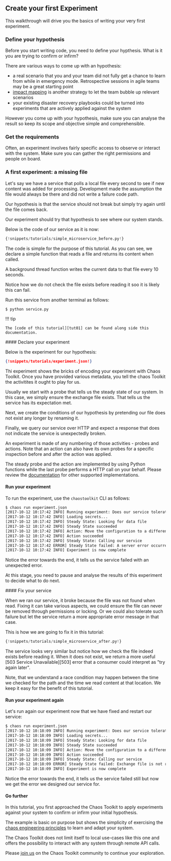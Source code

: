 ## Create your first Experiment

This walkthrough will drive you the basics of writing your very first
experiment.

### Define your hypothesis

Before you start writing code, you need to define your hypthesis. What is it
you are trying to confirm or infirm?

There are various ways to come up with an hypothesis:

* a real scenario that you and your team did not fully get a chance to learn
  from while in emergency mode. Retrospective sessions in agile teams may be
  a great starting point
* [impact mapping][impactmapping] is another strategy to let the team bubble
  up relevant scenarios
* your existing disaster recovery playbooks could be turned into experiments
  that are actively applied against the system


[impactmapping]: https://www.impactmapping.org/

However you come up with your hypothesis, make sure you can analyse the 
result so keep its scope and objective simple and comprehensible.

### Get the requirements

Often, an experiment involves fairly specific access to observe or interact
with the system. Make sure you can gather the right permissions and people on
board.

### A first experiment: a missing file

Let's say we have a service that polls a local file every second to see if new
content was added for processing. Development made the assumption the file
would always be there and did not write a failure code path.

Our hypothesis is that the service should not break but simply try again until
the file comes back. 

Our experiment should try that hypothesis to see where our system stands.

Below is the code of our service as it is now:

```python
{!snippets/tutorials/simple_microservice_before.py!}
```

The code is simple for the purpose of this tutorial. As you can see, we declare
a simple function that reads a file and returns its content when called.

A background thread function writes the current data to that file every 10
seconds.

Notice how we do not check the file exists before reading it soo it is likely
this can fail.

Run this service from another terminal as follows:

```sh
$ python service.py
```

!!! tip

    The [code of this tutorial][tut01] can be found along side this
    documentation.

[tut01]: https://github.com/chaostoolkit/chaostoolkit-documentation/tree/master/sources/shared/snippets/tutorials/

#### Declare your experiment

Below is the experiment for our hypothesis:

```json
{!snippets/tutorials/experiment.json!}
```

Thi experiment shows the bricks of encoding your experiment with Chaos Toolkit.
Once you have provided various metadata, you tell the chaos Toolkit the
activitites it ought to play for us.

Usually we start with a probe that tells us the steady state of our system. In
this case, we simply ensure the exchange file exists. That tells us the
service has its expectation met.

Next, we create the conditions of our hypothesis by pretending our file does not
exist any longer by renaming it.

Finally, we query our service over HTTP and expect a response that does not
indicate the service is unexpectedly broken.

An experiment is made of any numbering of those activities - probes and actions.
Note that an action can also have its own probes for a specific inspection
before and after the action was applied.

The steady probe and the action are implemented by using Python functions while
the last probe performs a HTTP call on your behalf. Please review the
[documentation][extension] for other supported implementations.

[extension]: ../technology/extend.md

#### Run your experiment

To run the experiment, use the `chaostoolkit` CLI as follows:

```sh
$ chaos run experiment.json
[2017-10-12 10:17:42 INFO] Running experiment: Does our service tolerate the loss of its exchange file?
[2017-10-12 10:17:42 INFO] Loading secrets...
[2017-10-12 10:17:42 INFO] Steady State: Looking for data file
[2017-10-12 10:17:42 INFO] Steady State succeeded
[2017-10-12 10:17:42 INFO] Action: Move the configuration to a different name
[2017-10-12 10:17:42 INFO] Action succeeded
[2017-10-12 10:17:42 INFO] Steady State: Calling our service
[2017-10-12 10:17:42 ERROR] Steady State failed: A server error occurred.  Please contact the administrator.
[2017-10-12 10:17:42 INFO] Experiment is now complete
```

Notice the error towards the end, it tells us the service failed with an
unexpected error.

At this stage, you need to pause and analyse the results of this experiment
to decide what to do next.

#### Fix your service

When we ran our service, it broke because the file was not found when read.
Fixing it can take various aspects, we could ensure the file can never be
removed through permissions or locking. Or we could also tolerate such 
failure but let the service return a more appropriate error message in that
case.

This is how we are going to fix it in this tutorial:

```python
{!snippets/tutorials/simple_microservice_after.py!}
```

The service looks very similar but notice how we check the file indeed exists
before reading it. When it does not exist, we return a more useful 
[503 Service Unavailable][503] error that a consumer could interpret as
"try again later".

Note, that we understand a race condition may happen between the time we
checked for the path and the time we read content at that location. We keep
it easy for the benefit of this tutorial.


#### Run your experiment again

Let's run again our experiment now that we have fixed and restart our service:

```sh
$ chaos run experiment.json
[2017-10-12 10:18:09 INFO] Running experiment: Does our service tolerate the loss of its exchange file?
[2017-10-12 10:18:09 INFO] Loading secrets...
[2017-10-12 10:18:09 INFO] Steady State: Looking for data file
[2017-10-12 10:18:09 INFO] Steady State succeeded
[2017-10-12 10:18:09 INFO] Action: Move the configuration to a different name
[2017-10-12 10:18:09 INFO] Action succeeded
[2017-10-12 10:18:09 INFO] Steady State: Calling our service
[2017-10-12 10:18:09 ERROR] Steady State failed: Exchange file is not ready
[2017-10-12 10:18:09 INFO] Experiment is now complete
```

Notice the error towards the end, it tells us the service failed still but now
we get the error we designed our service for.

#### Go further

In this tutorial, you first approached the Chaos Toolkit to apply experiments
against your system to confirm or infirm your initial hypothesis.

The example is basic on purpose but shows the simplicity of exercising
the [chaos engineering principles][principles] to learn and adapt your system.

The Chaos Toolkit does not limit itself to local use-cases like this one and
offers the possibility to interact with any system through remote API calls.

Please [join us][join] on the Chaos Toolkit community to continue your
exploration.

[principles]: http://principlesofchaos.org/
[join]: https://join.chaostoolkit.org/

